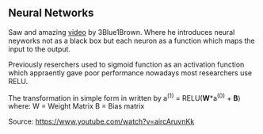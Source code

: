 ## Neural Networks
Saw and amazing [video](https://www.youtube.com/watch?v=aircAruvnKk) by 3Blue1Brown. Where he introduces neural neyworks not as a black box but each neuron as a function which maps the input to the output.

Previously reserchers used to sigmoid function as an activation function which appraently gave poor performance nowadays most researchers use RELU.

The transformation in simple form in written by
a<sup>(1)</sup> = RELU(**W***a<sup>(0)</sup> + **B**)
where:
W = Weight Matrix
B = Bias matrix

Source:
https://www.youtube.com/watch?v=aircAruvnKk
